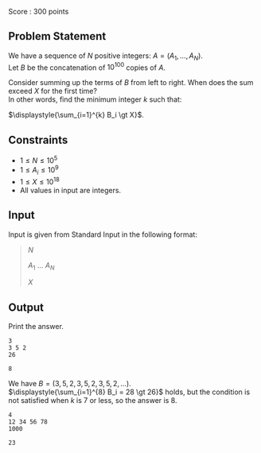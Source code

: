 Score : $300$ points

## Problem Statement

We have a sequence of $N$ positive integers: $A=(A_1,\dots,A_N)$.<br>
Let $B$ be the concatenation of $10^{100}$ copies of $A$.

Consider summing up the terms of $B$ from left to right. When does the sum exceed $X$ for the first time?<br>
In other words, find the minimum integer $k$ such that:

$\displaystyle{\sum_{i=1}^{k} B_i \gt X}$.

## Constraints

- $1 \leq N \leq 10^5$
- $1 \leq A_i \leq 10^9$
- $1 \leq X \leq 10^{18}$
- All values in input are integers.

## Input

Input is given from Standard Input in the following format:

> $N$
> 
> $A_1$ $\ldots$ $A_N$
> 
> $X$

## Output

Print the answer.

```input1
3
3 5 2
26
```

```output1
8
```

We have $B=(3,5,2,3,5,2,3,5,2,\dots)$.<br>
$\displaystyle{\sum_{i=1}^{8} B_i = 28 \gt 26}$ holds, but the condition is not satisfied when $k$ is $7$ or less, so the answer is $8$.

```input2
4
12 34 56 78
1000
```

```output2
23
```
